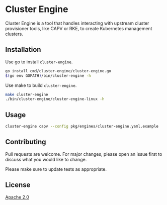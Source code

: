 # Cluster Engine

Cluster Engine is a tool that handles interacting with upstream cluster provisioner tools, like CAPV or RKE, to create Kubernetes management clusters.

## Installation

Use go to install `cluster-engine`.

```bash
go install cmd/cluster-engine/cluster-engine.go
$(go env GOPATH)/bin/cluster-engine -h
```

Use make to build `cluster-engine`.

```bash
make cluster-engine
./bin/cluster-engine/cluster-engine-linux -h
```

## Usage

```bash
cluster-engine capv --config pkg/engines/cluster-engine.yaml.example
```

## Contributing
Pull requests are welcome. For major changes, please open an issue first to discuss what you would like to change.

Please make sure to update tests as appropriate.

## License
[Apache 2.0](https://choosealicense.com/licenses/apache-2.0/)